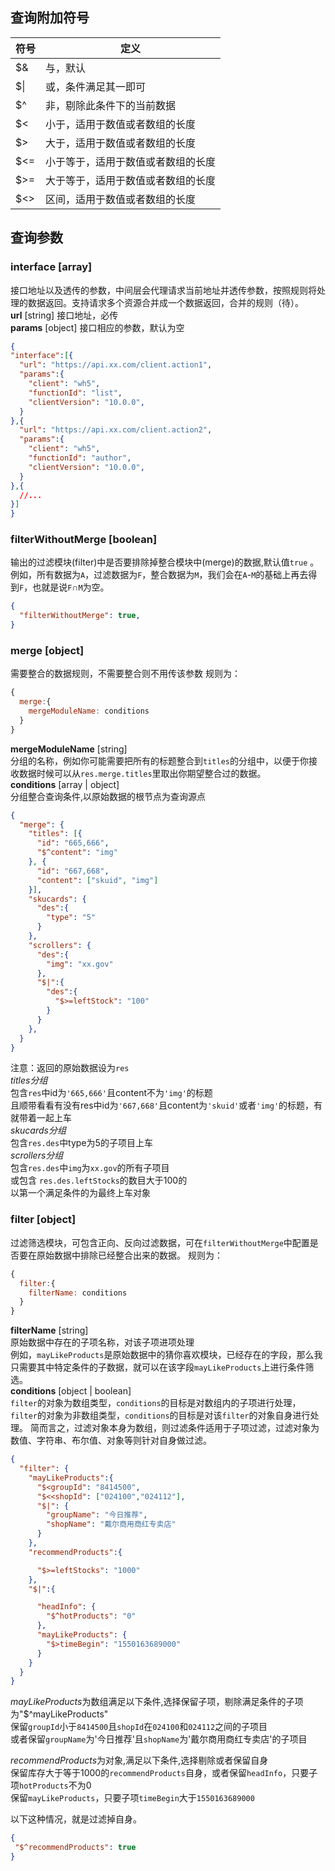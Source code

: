 
## 查询附加符号
| 符号 | 定义  |
| ------ | ------ |
| $& | 与，默认 |
| $&#124; | 或，条件满足其一即可 |
| $^ | 非，剔除此条件下的当前数据 |
| $< | 小于，适用于数值或者数组的长度  |
| $> | 大于，适用于数值或者数组的长度  |
| $<= | 小于等于，适用于数值或者数组的长度 |
| $>= | 大于等于，适用于数值或者数组的长度  |
| $<> | 区间，适用于数值或者数组的长度  |

## 查询参数
### interface [array]
接口地址以及透传的参数，中间层会代理请求当前地址并透传参数，按照规则将处理的数据返回。支持请求多个资源合并成一个数据返回，合并的规则（待）。  
**url** [string] 接口地址，必传  
**params** [object] 接口相应的参数，默认为空
```json
{
"interface":[{
  "url": "https://api.xx.com/client.action1",
  "params":{
    "client": "wh5",
    "functionId": "list",
    "clientVersion": "10.0.0",
  }
},{
  "url": "https://api.xx.com/client.action2",
  "params":{
    "client": "wh5",
    "functionId": "author",
    "clientVersion": "10.0.0",
  }
},{
  //...
}]
}
```

### filterWithoutMerge [boolean]
输出的过滤模块(filter)中是否要排除掉整合模块中(merge)的数据,默认值`true` 。   
例如，所有数据为`A`，过滤数据为`F`，整合数据为`M`，我们会在`A`-`M`的基础上再去得到`F`，也就是说`F`&#8745;`M`为空。
```json
{
  "filterWithoutMerge": true,
}
```

### merge [object]
需要整合的数据规则，不需要整合则不用传该参数
规则为：
```javascript
{
  merge:{
    mergeModuleName: conditions
  }
}
```
**mergeModuleName**  [string]  
分组的名称，例如你可能需要把所有的标题整合到`titles`的分组中，以便于你接收数据时候可以从`res.merge.titles`里取出你期望整合过的数据。  
**conditions**  [array | object]  
分组整合查询条件,以原始数据的根节点为查询源点

```json
{
  "merge": {
    "titles": [{
      "id": "665,666",
      "$^content": "img"
    }, {
      "id": "667,668",
      "content": ["skuid", "img"]
    }],
    "skucards": {
      "des":{
        "type": "5"
      }
    },
    "scrollers": {
      "des":{
        "img": "xx.gov" 
      },
      "$|":{
        "des":{
          "$>=leftStock": "100"
        }
      }
    },
  }
}
```
注意：返回的原始数据设为`res`  
*titles分组*  
包含`res`中id为`'665,666'`且content不为`'img'`的标题  
且顺带看看有没有res中id为`'667,668'`且content为`'skuid'`或者`'img'`的标题，有就带着一起上车  
*skucards分组*  
包含`res.des`中type为5的子项目上车  
*scrollers分组*  
包含`res.des`中`img`为`xx.gov`的所有子项目  
或包含 `res.des.leftStocks`的数目大于100的  
以第一个满足条件的为最终上车对象  


### filter [object]
过滤筛选模块，可包含正向、反向过滤数据，可在`filterWithoutMerge`中配置是否要在原始数据中排除已经整合出来的数据。
规则为：
```javascript
{
  filter:{
    filterName: conditions
  }
}
```
**filterName**  [string]  
原始数据中存在的子项名称，对该子项进项处理  
例如，`mayLikeProducts`是原始数据中的猜你喜欢模块，已经存在的字段，那么我只需要其中特定条件的子数据，就可以在该字段`mayLikeProducts`上进行条件筛选。  
**conditions**  [object | boolean]  
`filter`的对象为数组类型，`conditions`的目标是对数组内的子项进行处理，`filter`的对象为非数组类型，`conditions`的目标是对该`filter`的对象自身进行处理。
简而言之，过滤对象本身为数组，则过滤条件适用于子项过滤，过滤对象为数值、字符串、布尔值、对象等则针对自身做过滤。

```json
{
  "filter": {
    "mayLikeProducts":{  
      "$<groupId": "8414500",
      "$<<shopId": ["024100","024112"],
      "$|": {
        "groupName": "今日推荐",
        "shopName": "戴尔商用商红专卖店"
      }
    },
    "recommendProducts":{  

      "$>=leftStocks": "1000" 
    },
    "$|":{

      "headInfo": {
        "$^hotProducts": "0" 
      },
      "mayLikeProducts": {
        "$>timeBegin": "1550163689000"  
      }
    }
  }
}
```
*mayLikeProducts*为数组满足以下条件,选择保留子项，剔除满足条件的子项为"$^mayLikeProducts"  
保留`groupId`小于`8414500`且`shopId`在`024100`和`024112`之间的子项目  
或者保留`groupName`为'今日推荐'且`shopName`为'戴尔商用商红专卖店'的子项目     

*recommendProducts*为对象,满足以下条件,选择剔除或者保留自身    
保留库存大于等于1000的`recommendProducts`自身，或者保留`headInfo`，只要子项`hotProducts`不为0  
保留`mayLikeProducts`，只要子项`timeBegin`大于`1550163689000`


以下这种情况，就是过滤掉自身。

```json
{
 "$^recommendProducts": true
}
```